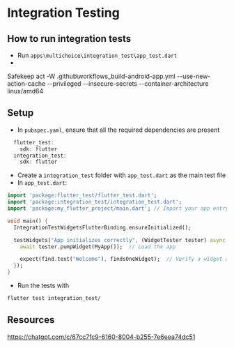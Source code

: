 # Integration Testing

## How to run integration tests

- Run `apps\multichoice\integration_test\app_test.dart`
-

Safekeep
act -W .github\workflows\_build-android-app.yml --use-new-action-cache --privileged --insecure-secrets --container-architecture linux/amd64

## Setup

- In `pubspec.yaml`, ensure that all the required dependencies are present
```dart
  flutter_test:
    sdk: flutter
  integration_test:
    sdk: flutter
```
- Create a `integration_test` folder with `app_test.dart` as the main test file
- In `app_test.dart`:
```dart
import 'package:flutter_test/flutter_test.dart';
import 'package:integration_test/integration_test.dart';
import 'package:my_flutter_project/main.dart'; // Import your app entry point

void main() {
  IntegrationTestWidgetsFlutterBinding.ensureInitialized();

  testWidgets("App initializes correctly", (WidgetTester tester) async {
    await tester.pumpWidget(MyApp());  // Load the app

    expect(find.text("Welcome"), findsOneWidget);  // Verify a widget appears
  });
}
```
- Run the tests with
```sh
flutter test integration_test/
```

## Resources

<https://chatgpt.com/c/67cc7fc9-6160-8004-b255-7e6eea74dc51>
